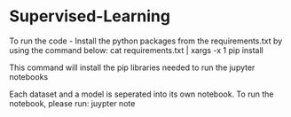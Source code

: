 # Supervised-Learning

To run the code - 
Install the python packages from the requirements.txt by using the command below:
cat requirements.txt | xargs -x 1 pip install

This command will install the pip libraries needed to run the jupyter notebooks

Each dataset and a model is seperated into its own notebook. 
To run the notebook, please run:
juypter note